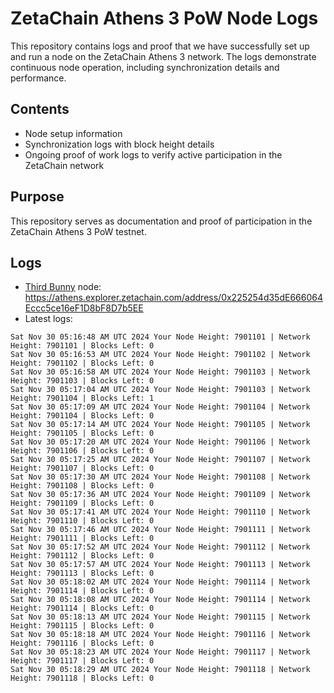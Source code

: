 # ZetaChain Athens 3 PoW Node Logs
This repository contains logs and proof that we have successfully set up and run a node on the ZetaChain Athens 3 network. The logs demonstrate continuous node operation, including synchronization details and performance.

## Contents
- Node setup information
- Synchronization logs with block height details
- Ongoing proof of work logs to verify active participation in the ZetaChain network

## Purpose
This repository serves as documentation and proof of participation in the ZetaChain Athens 3 PoW testnet.

## Logs

- [Third Bunny](https://thirdbunny.xyz/) node: https://athens.explorer.zetachain.com/address/0x225254d35dE666064Eccc5ce16eF1D8bF8D7b5EE
- Latest logs:
```
Sat Nov 30 05:16:48 AM UTC 2024 Your Node Height: 7901101 | Network Height: 7901101 | Blocks Left: 0
Sat Nov 30 05:16:53 AM UTC 2024 Your Node Height: 7901102 | Network Height: 7901102 | Blocks Left: 0
Sat Nov 30 05:16:58 AM UTC 2024 Your Node Height: 7901103 | Network Height: 7901103 | Blocks Left: 0
Sat Nov 30 05:17:04 AM UTC 2024 Your Node Height: 7901103 | Network Height: 7901104 | Blocks Left: 1
Sat Nov 30 05:17:09 AM UTC 2024 Your Node Height: 7901104 | Network Height: 7901104 | Blocks Left: 0
Sat Nov 30 05:17:14 AM UTC 2024 Your Node Height: 7901105 | Network Height: 7901105 | Blocks Left: 0
Sat Nov 30 05:17:20 AM UTC 2024 Your Node Height: 7901106 | Network Height: 7901106 | Blocks Left: 0
Sat Nov 30 05:17:25 AM UTC 2024 Your Node Height: 7901107 | Network Height: 7901107 | Blocks Left: 0
Sat Nov 30 05:17:30 AM UTC 2024 Your Node Height: 7901108 | Network Height: 7901108 | Blocks Left: 0
Sat Nov 30 05:17:36 AM UTC 2024 Your Node Height: 7901109 | Network Height: 7901109 | Blocks Left: 0
Sat Nov 30 05:17:41 AM UTC 2024 Your Node Height: 7901110 | Network Height: 7901110 | Blocks Left: 0
Sat Nov 30 05:17:46 AM UTC 2024 Your Node Height: 7901111 | Network Height: 7901111 | Blocks Left: 0
Sat Nov 30 05:17:52 AM UTC 2024 Your Node Height: 7901112 | Network Height: 7901112 | Blocks Left: 0
Sat Nov 30 05:17:57 AM UTC 2024 Your Node Height: 7901113 | Network Height: 7901113 | Blocks Left: 0
Sat Nov 30 05:18:02 AM UTC 2024 Your Node Height: 7901114 | Network Height: 7901114 | Blocks Left: 0
Sat Nov 30 05:18:08 AM UTC 2024 Your Node Height: 7901114 | Network Height: 7901114 | Blocks Left: 0
Sat Nov 30 05:18:13 AM UTC 2024 Your Node Height: 7901115 | Network Height: 7901115 | Blocks Left: 0
Sat Nov 30 05:18:18 AM UTC 2024 Your Node Height: 7901116 | Network Height: 7901116 | Blocks Left: 0
Sat Nov 30 05:18:23 AM UTC 2024 Your Node Height: 7901117 | Network Height: 7901117 | Blocks Left: 0
Sat Nov 30 05:18:29 AM UTC 2024 Your Node Height: 7901118 | Network Height: 7901118 | Blocks Left: 0
```
